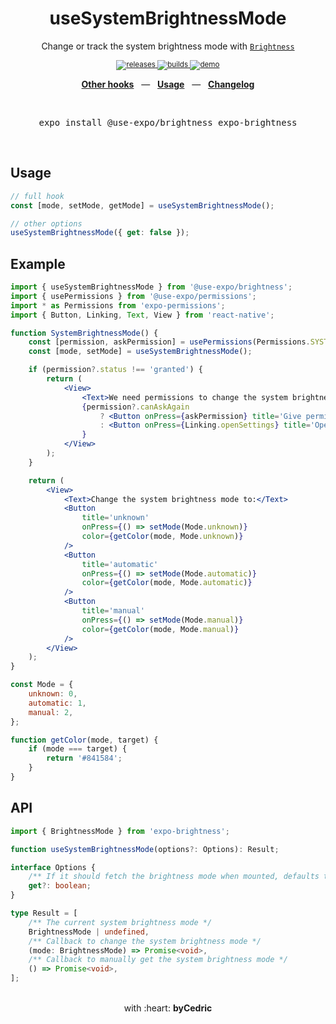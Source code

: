 <div align="center">
    <h1>useSystemBrightnessMode</h1>
    <p>Change or track the system brightness mode with <a href="https://docs.expo.io/versions/latest/sdk/brightness/"><code>Brightness</code></a></p>
    <sup>
        <a href="https://github.com/bycedric/use-expo/releases">
            <img src="https://img.shields.io/github/release/byCedric/use-expo/all.svg?style=flat-square" alt="releases" />
        </a>
        <a href="https://github.com/bycedric/use-expo/actions">
            <img src="https://img.shields.io/github/workflow/status/byCedric/use-expo/Packages/master.svg?style=flat-square" alt="builds" />
        </a>
        <a href="https://exp.host/@bycedric/use-expo">
            <img src="https://img.shields.io/badge/demo-expo.io-lightgrey.svg?style=flat-square" alt="demo" />
        </a>
    </sup>
    <br />
    <p align="center">
        <a href="https://github.com/byCedric/use-expo#readme"><b>Other hooks</b></a>
        &nbsp;&nbsp;&mdash;&nbsp;&nbsp;
        <a href="https://github.com/byCedric/use-expo#usage"><b>Usage</b></a>
        &nbsp;&nbsp;&mdash;&nbsp;&nbsp;
        <a href="https://github.com/byCedric/use-expo/blob/master/CHANGELOG.md"><b>Changelog</b></a>
    </p>
    <br />
    <pre>expo install @use-expo/brightness expo-brightness</pre>
    <br />
</div>

## Usage

```jsx
// full hook
const [mode, setMode, getMode] = useSystemBrightnessMode();

// other options
useSystemBrightnessMode({ get: false });
```


## Example

```jsx
import { useSystemBrightnessMode } from '@use-expo/brightness';
import { usePermissions } from '@use-expo/permissions';
import * as Permissions from 'expo-permissions';
import { Button, Linking, Text, View } from 'react-native';

function SystemBrightnessMode() {
    const [permission, askPermission] = usePermissions(Permissions.SYSTEM_BRIGHTNESS);
    const [mode, setMode] = useSystemBrightnessMode();

    if (permission?.status !== 'granted') {
        return (
            <View>
                <Text>We need permissions to change the system brightness mode</Text>
                {permission?.canAskAgain
                    ? <Button onPress={askPermission} title='Give permission' />
                    : <Button onPress={Linking.openSettings} title='Open app settings' />
                }
            </View>
        );
    }

    return (
        <View>
            <Text>Change the system brightness mode to:</Text>
            <Button
                title='unknown'
                onPress={() => setMode(Mode.unknown)}
                color={getColor(mode, Mode.unknown)}
            />
            <Button
                title='automatic'
                onPress={() => setMode(Mode.automatic)}
                color={getColor(mode, Mode.automatic)}
            />
            <Button
                title='manual'
                onPress={() => setMode(Mode.manual)}
                color={getColor(mode, Mode.manual)}
            />
        </View>
    );
}

const Mode = {
    unknown: 0,
    automatic: 1,
    manual: 2,
};

function getColor(mode, target) {
    if (mode === target) {
        return '#841584';
    }
}
```


## API

```ts
import { BrightnessMode } from 'expo-brightness';

function useSystemBrightnessMode(options?: Options): Result;

interface Options {
    /** If it should fetch the brightness mode when mounted, defaults to `true` */
    get?: boolean;
}

type Result = [
    /** The current system brightness mode */
    BrightnessMode | undefined,
    /** Callback to change the system brightness mode */
    (mode: BrightnessMode) => Promise<void>,
    /** Callback to manually get the system brightness mode */
    () => Promise<void>,
];
```

<div align="center">
    <br />
    with :heart: <strong>byCedric</strong>
    <br />
</div>
